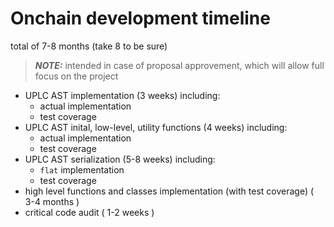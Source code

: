 # Onchain development timeline

total of 7-8 months (take 8 to be sure)


> **_NOTE:_** intended in case of proposal approvement, which will allow full focus on the project

- UPLC AST implementation (3 weeks)
  including:
  - actual implementation
  - test coverage
- UPLC AST inital, low-level, utility functions (4 weeks)
  including:
  - actual implementation
  - test coverage
- UPLC AST serialization (5-8 weeks)
  including:
  - ```flat``` implementation
  - test coverage
- high level functions and classes implementation (with test coverage) ( 3-4 months )
- critical code audit ( 1-2 weeks )
